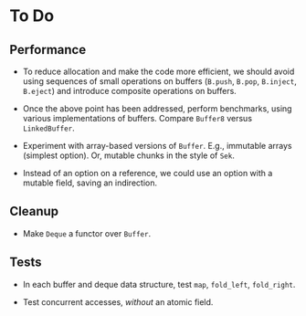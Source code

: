 # To Do

## Performance

* To reduce allocation and make the code more efficient,
  we should avoid using sequences of small operations on buffers
  (`B.push`, `B.pop`, `B.inject`, `B.eject`)
  and introduce composite operations on buffers.

* Once the above point has been addressed,
  perform benchmarks,
  using various implementations of buffers.
  Compare `Buffer8` versus `LinkedBuffer`.

* Experiment with array-based versions of `Buffer`.
  E.g., immutable arrays (simplest option).
  Or, mutable chunks in the style of `Sek`.

* Instead of an option on a reference,
  we could use an option with a mutable field,
  saving an indirection.

## Cleanup

* Make `Deque` a functor over `Buffer`.

## Tests

* In each buffer and deque data structure,
  test `map`, `fold_left`, `fold_right`.

* Test concurrent accesses, *without* an atomic field.
